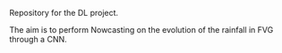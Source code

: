 Repository for the DL project.

The aim is to perform Nowcasting on the evolution of the rainfall in FVG through a CNN.
